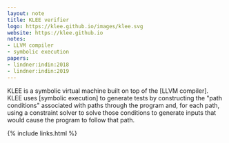 ```yaml
---
layout: note
title: KLEE verifier
logo: https://klee.github.io/images/klee.svg
website: https://klee.github.io
notes:
- LLVM compiler
- symbolic execution
papers:
- lindner:indin:2018
- lindner:indin:2019
---
```


KLEE is a symbolic virtual machine built on top of the [LLVM compiler].  KLEE
uses [symbolic execution] to generate tests by constructing the "path
conditions" associated with paths through the program and, for each path, using
a constraint solver to solve those conditions to generate inputs that would
cause the program to follow that path.

{% include links.html %}
